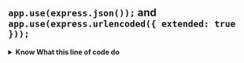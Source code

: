 
## `app.use(express.json());` and `app.use(express.urlencoded({ extended: true }));`
<details>
    <summary><strong>Know What this line of code do</strong></summary>

---

```js
app.use(express.json());
```
- Middleware to parse incoming JSON requests
- This allows your server to accept and understand JSON data in request bodies (e.g., POST, PUT requests)

### Purpose: 
- Parses incoming requests with JSON payloads and makes the data available in `req.body`.

--- 

```ja
app.use(express.urlencoded({ extended: true }));
```
When a user submits a form on a website (like a login or contact form), the browser sends that data to the server in a format called URL-encoded.

This format looks like this: `name=Santwan&age=21`
But Express (the server) doesn’t automatically understand this format. So we use:
#### `app.use(express.urlencoded({ extended: true }));`

#### This line tells Express:
> "Hey, please understand and extract the form data sent from the client, and put it inside req.body so I can use it."
</details>